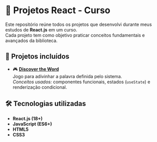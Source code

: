# 🚀 Projetos React - Curso

Este repositório reúne todos os projetos que desenvolvi durante meus estudos de **React.js** em um curso.  
Cada projeto tem como objetivo praticar conceitos fundamentais e avançados da biblioteca.

## 📂 Projetos incluídos

- 🎮 **[Discover the Word](./discover-the-word/)**  
  Jogo para adivinhar a palavra definida pelo sistema.  
  *Conceitos usados:* componentes funcionais, estados (`useState`) e renderização condicional.

## 🛠️ Tecnologias utilizadas
- **React.js (18+)**
- **JavaScript (ES6+)**
- **HTML5**
- **CSS3**
